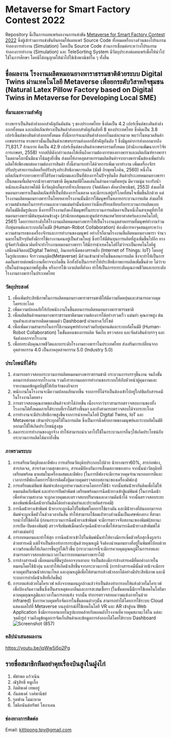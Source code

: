 # Metaverse for Smart Factory Contest 2022
Repository นี้เป็นการเผยแพร่ผลงานการแข่งขัน [Metaverse for Smart Factory Contest 2022](https://smartfactory.hcilab.net/contest/metaverse2022/) ซึ่งผู้เข้าร่วมการแข่งขันยินยอมให้เผยแพร่ Source Code ทั้งหมดหรือบางส่วนของโปรแกรมจำลองการทำงาน (Simulation) โดยเป็น Source Code ส่วนการเชื่อมต่อระหว่างโปรแกรมจำลองการทำงาน (Simulation) และ TeleSorting System  มีวัตถุประสงค์เผยแพร่เพื่อให้นำไปใช้ในการศึกษา โดยมิได้อนุญาตให้นำไปใช้เชิงพาณิชย์ใด ๆ ทั้งสิ้น 

## ชื่อผลงาน โรงงานผลิตหมอนยางพาราธรรมชาติด้วยระบบ Digital Twins ผ่านเทคโนโลยี Metaverse เพื่อยกระดับวิสาหกิจชุมชน (Natural Latex Pillow Factory based on Digital Twins in Metaverse for Developing Local SME)
### ที่มาและความสําคัญ
ยางพาราเป็นสินค้าส่งออกสําคัญอันดันต้น ๆ ของประเทศไทย ซึ่งคิดเป็น 4.2 เปอร์เซ็นต์ของสินค้าส่งออกทั้งหมด และผลิตภัณฑ์ยางเป็นสินค้าส่งออกสําคัญอันดับที่ 8 ของประเทศไทย ซึ่งคิดเป็น 3.8 เปอร์เซ็นต์ของสินค้าส่งออกทั้งหมด ทั้งนี้หากจําแนกสินค้าส่งออกในแต่ละหมวด พบว่าในหมวดสินค้าเกษตรกรรม ยางพารานั้นเป็นสินค้าเกษตรกรรมส่งออกที่สําคัญอันดับ 1 ซึ่งมีมูลค่าการส่งออกมากถึง 71,831.7 ล้านบาท คิดเป็น 42.9 เปอร์เซ็นต์ของสินค้าเกษตรกรรมทั้งหมด (สํานักงานพัฒนาการวิจัยการเกษตร, 2558) จากสถิติดังกล่าวแสดงให้เห็นถึงความต้องการของยางพาราและผลิตภัณฑ์ยางพาราในตลาดโลกนั้นมีแนวโน้มสูงยิ่งขึ้น ส่งผลให้ภาคอุตสาหกรรมผลิตสินค้าจากยางพารานั้นต้องเพิ่มกําลังผลิตให้เพียงพอต่อความต้องการสินค้า ทั้งนี้สามารถทําได้ด้วยการเพิ่มเวลาทํางาน เพิ่มเครื่องจักร ปรับปรุงสายการผลิตหรือปรับปรุงประสิทธิภาพการผลิต (นัธธี ถิรพุทธโภคิน, 2560) หนึ่งในผลิตภัณฑ์จากยางพาราที่ได้รับความนิยมและเป็นที่ต้องการในปัจจุบันคือ สินค้าประเภทหมอนยางพารา เป็นหมอนที่ผลิตจากน้ํายางธรรมชาติ มีคุณสมบัติโดดเด่นในด้านความยืดหยุ่น มีความนุ่ม รองรับน้ำหนักและคืนสภาพได้ดี ซึ่งวัตถุดิบอื่นยากที่จะเลียนแบบ (จิตต์ลัดดา ศักดาภิพาณิชย์, 2553) ส่งผลให้หมอนยางพาราเป็นผลิตภัณฑ์ที่เป็นที่ต้องการในตลาด และมีกระแสผู้บริโภคที่สนใจเพิ่มขึ้นอีกด้วย แต่โรงงานผลิตหมอนยางพาราในไทยหลายโรงงานนั้นมีการใช้มนุษย์ในหลายกระบวนการผลิต ส่งผลให้ความสม่ําเสมอในการทํางานและความแม่นยํานั้นน้อยกว่าเมื่อเปรียบเทียบกับกระบวนการผลิตแบบอัตโนมัติเต็มรูปแบบ ซึ่งการที่โรงงานยังคงใช้มนุษย์ในกระบวนการผลิตอาจเป็นหนึ่งในสาเหตุที่ทําให้หมอนยางพารามีต้นทุนค่อนข้างสูง (สํานักหอสมุดและศูนย์สารสนเทศวิทยาศาสตร์และเทคโนโลยี, 2561) โดยการยกระดับให้โรงงานผลิตหมอนยางพาราให้เป็นโรงงานอุตสาหกรรมที่มนุษย์ทํางานร่วมกับหุ่นยนต์และระบบอัตโนมัติ (Human-Robot Collaboration) ต้องมีการหาจุดสมดุลระหว่างความสามารถของเครื่องจักรและการทํางานของมนุษย์ อย่างไรก็ตามโรงงานที่ผลิตหมอนยางพารา จํานวนมากในปัจจุบันยังมีการใช้แรงงานคนอยู่เป็นส่วนใหญ่ ซึ่งทําให้มีต้นทุนการผลิตที่สูงเพิ่มขึ้นไปอีก ทางผู้จัดทําจึงมีแนวคิดที่จะทําโรงงานหมอนยางพารา ให้มีการนําเทคโนโลยีไม่ว่าจะเป็นเทคโนโลยีคู่เสมือนดิจิตอล(Digital Twins), อินเทอร์เน็ตของสรรพสิ่ง (Internet of Things: IoT) โดยอยู่ในรูปแบบของ จักรวาลนฤมิต(Metaverse) มีส่วนเข้ามาช่วยในขึ้นตอนการผลิต ซึ่งจะทําให้เป็นการลดอันตรายต่อพนักงานที่อาจจะเกิดขึ้น อีกทั้งยังเป็นการทําให้ประสิทธิภาพการผลิตเพิ่มขึ้นด้วย ไม่ว่าจะเป็นในด้านคุณภาพที่สูงขึ้น หรือการใช้เวลาผลิตที่ต่ำลง ทําให้เป็นการยกระดับคุณภาพชีวิตและยกระดับโรงงานยางพาราในประเทศไทย
### วัตถุประสงค์
1. เพื่อเพิ่มประสิทธิภาพในการผลิตหมอนยางพาราธรรมชาติให้มีความยืดหยุ่นและสามารถควบคุมโดยระยะไกล
2. เพิ่มความปลอดภัยให้กับพนักงานในขึ้นตอนการผลิตหมอนยางพาราธรรมชาติ
3. เพื่อผลิตสินค้าหมอนยางพาราธรรมชาติตามความต้องการได้อย่างรวดเร็ว แม่นยํา คุณภาพสูง ต้นทุนต่ําและสามารถติดตามผมด้ว Dashboard ผ่านทางเว็ปไซต์
4. เพื่อเพิ่มความสามารถในการใช้งานมนุษย์ทํางานร่วมกับหุ่นยนต์และระบบอัตโนมัติ (Human-Robot Collaboration) ในขั้นตอนของการผลิต จัดเก็บ ตรวจสอบ และจัดส่งสินค้าบรรจุ และจัดส่งออกจากโรงงาน
5. เพื่อยกระดับคุณภาพชีวิตและยกระดับโรงงานยางพาราในประเทศไทย ส่งเสริมการเปลี่ยนจากอุตสาหกรรม 4.0 เป็นภาคอุตสาหกรรม 5.0 (Industry 5.0)
### ประโยชน์ที่ได้รับ
1. สามารถตรวจสอบกระบวนการผลิตหมอนยางพาราธรรมชาติ กระบวนการบรรจุชิ้นงาน จนถึงขั้นตอนการส่งออกจากโรงงาน รวมถึงรายงานผลการทํางานของระบบให้กับหัวหน้าผู้คุมงานและรายงานผลข้อมูลบัญชีให้กับเจ้าของกิจการ
2. พนักงานในโรงงานจะมีความปลอดภัยมากขึ้น จากการที่ไม่จําเป็นต้องเข้าไปอยู่ใกล้ชิดกับสารเคมีในโรงงานโดยตรง
3. การตรวจสอบคุณภาพของสินค้าจะทําได้ง่ายขึ้น เนื่องจากว่าเราสามารถตรวจสอบงานของทั้งโรงงานได้ทั้งหมดภายใต้ระบบที่เราได้สร้างขึ้นมา และยังสามารถตรวจสอบได้จากระยะไกล
4. การทํางานจะมีประสิทธิภาพสูงขึ้นจากการนําเทคโนโลยี Digital Twins, IoT และ Metaverse เข้ามาประยุกต์ใช้ในการผลิต ซึ่งเป็นการดึงศักยภาพของมนุษย์และระบบอัตโนมัติออกมาใช้ให้เกิดประโยชน์สูงสุด
5. ลดภาระการทํางานของลูกจ้าง ทําให้สามารถนําเวลาไปใช้ในกระบวนการอื่นๆให้เกิดประโยชน์กับกระบวนการผลิตได้มากยิ่งขึ้น
### ภาพรวมระบบ
1. การเตรียมวัตถุดิบและตีฟอง การเตรียมวัตถุดิบประกอบไปด้วย น้ํายางพารา60%, สารก่อฟอง, สารก่อเจล, สารเร่งความสุกของยาง, สารเคมีป้องกันการเสื่อมสภาพของยาง จากนั้นนําวัตถุดิบที่เตรียมพร้อม มาผสมในเครื่องผสมและตีฟอง (ในการตีฟองจะมีการควบคุมจํานวนรอบการตีและเวลาการตีฟองโดยการใช้การติดตั้งปุ่มควบคุมตรวจสอบสถานะของเครื่องตีฟอง)
2. การเตรียมแม่พิมพ์ พิมพ์จะต้องถูกทําความสะอาดโดยการใช้น้ํา จากนั้นพ่นน้ํายากันติดเพื่อไม่ให้หมอนติดกับพิมพ์ และทําการปิดฝาพิมพ์ เตรียมพร้อมการฉีดน้ํายางเข้าสู้แม่พิมพ์ (ในการฉีดน้ําเพื่อทําความสะอาด จะถูกควบคุมและตรวจสอบปริมาณและความดันน้ําได้ จากนั้นตรวจสอบระยะของพิมพ์เพื่อฉีดน้ํายากันติดได้อย่างแม่นยําและประหยัดสารเคมี)
3. การฉีดน้ํายางเข้าพิมพ์ น้ํายางจะถูกฉีดไปในพิมพ์โดยการใช้แรงดัน และมีน้ํายางที่ล้นออกมาจากพิมพ์จะถูกเซ็ตตัวในช่วงเวลาอันสั้น ทําให้สามารถใช้ลมเป่ายางส่วนนั้นเป็นเศษฟองยาง ที่สามารถนําไปใช้ต่อได้ (ก่อนกระบวนการฉีดน้ํายางเข้าพิมพ์ จะมีการตรวจจับสถานะของพิมพ์(สถานะการเปิด-ปิดของพิมพ์) ตรวจจับพิมพ์เมื่อมาถึงจุดฉีดน้ํายางเพื่อให้สามารถฉีดน้ํายางเข้าพิมพ์ได้อย่างแม่นยํา)
4. การอบหมอนและทําให้สุก การฉีดน้ํายาเข้าไปในพิมพ์นั้นทําให้ยางมีการเซ็ตตัวหรือสุกซึ่งถูกเร่งด้วยสารเคมี แต่ก็จําเป็นต้องทําการกระตุ้นด้วยอุณหภูมิ จึงต้องนําหมอนยางที่อยู่ในพิมพ์ไปอบด้วยความร้อนเพื่อให้เกิดการขึ้นรูปได้เร็วขึ้น (กระบวนการนี้จะมีการควบคุมอุณหภูมิในการอบและสามารถตรวจสอบสถานะเวลาในการอบหมอนยางพาราได้)
5. การล้างสารเคมี เมื่อหมอนที่ขึ้นรูปออกจากเตาอบ จําเป็นต้องมีการล้างสารเคมีที่ตกค้างภายในหมอนโดยใช้น้ําอุ่น และทําให้เกิดน้ําเสียขึ้นจากกระบวนการนี้ (การล้างสารเคมีนั้นด้วยน้ําจะมีการควบคุมปริมาณน้ําสถานะไหล และอุณหภูมิเพื่อให้สามารถล้างน้ําออกได้อย่างมีประสิทธิภาพ และมีระบบการบําบัดน้ําเสียที่เกิดขึ้น)
6. การอบแห้งด้วยไมโครเวฟ หลังจากหมอนถูกล้างแล้วจําเป็นต้องทําการอบให้แห้งด้วยไมโครเวฟเพื่อป้องกันความชื้นซึ่งเป็นสาเหตุของกลิ่นและการสะสมเชื้อรา (ในขั้นตอนนี้มีการใช้เทคโนโลยีมาควบคุมอุณหภูมิและเวลาในการอบแห้ง จากนั้น ทําการตรวจสอบความแห้งภายในด้วย infrared) ซึ่งการควบคุมหรือจัดการในขั้นตอนต่างๆนั้น สามารถทําได้โดยการใช้ระบบ Cloud แสดงผลไปที่ Metaverse บนอุปกรณ์ที่ใช้เทคโนโลยี VR และ AR เข้าสู่บน Web Application ซึ่งมีการออกแบบในรูปแบบคล้ายกับแผนผังโรงงานที่ควบคุมสถานะได้ใน แต่ละจุดดังรูป รวมถึงดูข้อมูลการจัดเก็บสินค้าและข้อมูลการส่งออกได้โดยใช้ระบบ Dashboard
![Screenshot (857)](https://user-images.githubusercontent.com/114386015/196632843-258378d2-1cc8-4ce4-8a03-56f1cf510f0c.png)

### คลิปนำเสนอผลงาน
https://youtu.be/iqWw5i5p2Pg

## รายชื่อสมาชิกทีมอย่าคุยเรื่องบินสูงในฝูงไก่
1. พัชรพล แก้วเนิน 
2. ณัฐสิทธิ์ หนูเกื้อ 
3. กิตติพงศ์ เทพอยู่ 
4. กันตพงศ์ วงศ์พานิชย์ 
5. รุดฟาน ไมมะหาด 
6. โชติอนันต์ทรัพย์ โสภาเคน 
### ช่องทางการติดต่อ
Email: kittipong.tpy@gmail.com 

